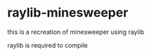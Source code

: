 # raylib-minesweeper

this is a recreation of minesweeper using raylib

raylib is required to compile
